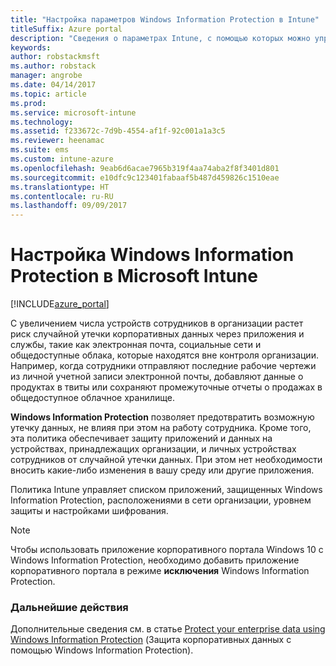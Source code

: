 ```yaml
---
title: "Настройка параметров Windows Information Protection в Intune"
titleSuffix: Azure portal
description: "Сведения о параметрах Intune, с помощью которых можно управлять функцией Windows Information Protection.\""
keywords: 
author: robstackmsft
ms.author: robstack
manager: angrobe
ms.date: 04/14/2017
ms.topic: article
ms.prod: 
ms.service: microsoft-intune
ms.technology: 
ms.assetid: f233672c-7d9b-4554-af1f-92c001a1a3c5
ms.reviewer: heenamac
ms.suite: ems
ms.custom: intune-azure
ms.openlocfilehash: 9eab6d6acae7965b319f4aa74aba2f8f3401d801
ms.sourcegitcommit: e10dfc9c123401fabaaf5b487d459826c1510eae
ms.translationtype: HT
ms.contentlocale: ru-RU
ms.lasthandoff: 09/09/2017
---
```

# <a name="how-to-configure-windows-information-protection-in-microsoft-intune"></a>Настройка Windows Information Protection в Microsoft Intune

[!INCLUDE[azure_portal](./includes/azure_portal.md)]

С увеличением числа устройств сотрудников в организации растет риск случайной утечки корпоративных данных через приложения и службы, такие как электронная почта, социальные сети и общедоступные облака, которые находятся вне контроля организации. Например, когда сотрудники отправляют последние рабочие чертежи из личной учетной записи электронной почты, добавляют данные о продуктах в твиты или сохраняют промежуточные отчеты о продажах в общедоступное облачное хранилище.

**Windows Information Protection** позволяет предотвратить возможную утечку данных, не влияя при этом на работу сотрудника. Кроме того, эта политика обеспечивает защиту приложений и данных на устройствах, принадлежащих организации, и личных устройствах сотрудников от случайной утечки данных. При этом нет необходимости вносить какие-либо изменения в вашу среду или другие приложения.

Политика Intune управляет списком приложений, защищенных Windows Information Protection, расположениями в сети организации, уровнем защиты и настройками шифрования.

>[!NOTE]
> Чтобы использовать приложение корпоративного портала Windows 10 с Windows Information Protection, необходимо добавить приложение корпоративного портала в режиме **исключения** Windows Information Protection. 

### <a name="next-steps"></a>Дальнейшие действия
Дополнительные сведения см. в статье [Protect your enterprise data using Windows Information Protection](https://technet.microsoft.com/itpro/windows/keep-secure/protect-enterprise-data-using-wip) (Защита корпоративных данных с помощью Windows Information Protection).
